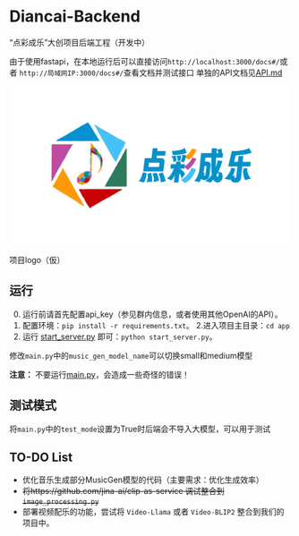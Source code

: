 # Diancai-Backend
“点彩成乐”大创项目后端工程（开发中）

由于使用fastapi，在本地运行后可以直接访问`http://localhost:3000/docs#/`或者 `http://局域网IP:3000/docs#/`查看文档并测试接口
单独的API文档见[API.md](API.md)

![](logo.png)

项目logo（仮）


## 运行
0. 运行前请首先配置api_key（参见群内信息，或者使用其他OpenAI的API）。
1. 配置环境：`pip install -r requirements.txt`。
2.进入项目主目录：`cd app`
3. 运行 [start_server.py](/app/start_server.py) 即可：`python start_server.py`。

修改`main.py`中的`music_gen_model_name`可以切换small和medium模型

**注意：** 不要运行[main.py](/app/main.py)，会造成一些奇怪的错误！

## 测试模式
将`main.py`中的`test_mode`设置为True时后端会不导入大模型，可以用于测试


## TO-DO List
- 优化音乐生成部分MusicGen模型的代码（主要需求：优化生成效率）
- ~~将https://github.com/jina-ai/clip-as-service 调试整合到`image_processing.py`~~
- 部署视频配乐的功能，尝试将 `Video-Llama` 或者 `Video-BLIP2` 整合到我们的项目中。




